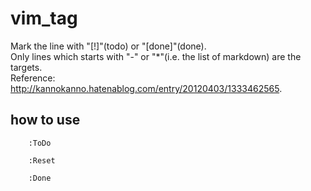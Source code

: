 # vim_tag
Mark the line with "[!]"(todo) or "[done]"(done).  
Only lines which starts with "-" or "*"(i.e. the list of markdown) are the targets.  
Reference: http://kannokanno.hatenablog.com/entry/20120403/1333462565.

## how to use
```
    :ToDo
```
```
    :Reset
```
```
    :Done
```
